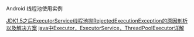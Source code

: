 Android 线程池使用实例


[JDK1.5之后ExecutorService线程池抛RejectedExecutionException的原因剖析以及解决方案](https://blog.csdn.net/izard999/article/details/8552681)
[java中Executor，ExecutorService，ThreadPoolExecutor详解](https://www.jb51.net/article/106658.htm)
